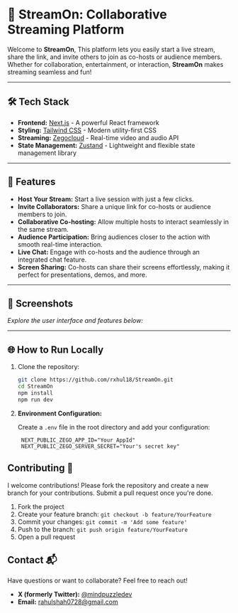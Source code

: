 # 🎥 **StreamOn: Collaborative Streaming Platform**

Welcome to **StreamOn**, This platform lets you easily start a live stream, share the link, and invite others to join as co-hosts or audience members. Whether for collaboration, entertainment, or interaction, **StreamOn** makes streaming seamless and fun!  

---

## 🛠️ **Tech Stack**

- **Frontend:** [Next.js](https://nextjs.org/) - A powerful React framework  
- **Styling:** [Tailwind CSS](https://tailwindcss.com/) - Modern utility-first CSS  
- **Streaming:** [Zegocloud](https://www.zegocloud.com/) - Real-time video and audio API  
- **State Management:** [Zustand](https://github.com/pmndrs/zustand) - Lightweight and flexible state management library

---

## 🚀 **Features**

- **Host Your Stream:** Start a live session with just a few clicks.  
- **Invite Collaborators:** Share a unique link for co-hosts or audience members to join.  
- **Collaborative Co-hosting:** Allow multiple hosts to interact seamlessly in the same stream.  
- **Audience Participation:** Bring audiences closer to the action with smooth real-time interaction.  
- **Live Chat:** Engage with co-hosts and the audience through an integrated chat feature.  
- **Screen Sharing:** Co-hosts can share their screens effortlessly, making it perfect for presentations, demos, and more.  

---

## 📸 **Screenshots**

_Explore the user interface and features below:_


---

## 🌐 **How to Run Locally**

1. Clone the repository:
   ```bash
   git clone https://github.com/rxhul18/StreamOn.git
   cd StreamOn
   npm install
   npm run dev
   ``` 

2. **Environment Configuration:**

   Create a `.env` file in the root directory and add your configuration:

   ```env
    NEXT_PUBLIC_ZEGO_APP_ID="Your AppId"
    NEXT_PUBLIC_ZEGO_SERVER_SECRET="Your's secret key"
   ```

## Contributing 🤝

I welcome contributions! Please fork the repository and create a new branch for your contributions. Submit a pull request once you're done.

1. Fork the project
2. Create your feature branch: `git checkout -b feature/YourFeature`
3. Commit your changes: `git commit -m 'Add some feature'`
4. Push to the branch: `git push origin feature/YourFeature`
5. Open a pull request

## Contact 📬

Have questions or want to collaborate? Feel free to reach out!  

- **X (formerly Twitter):** [@mindpuzzledev](https://x.com/mindpuzzledev)  
- **Email:** [rahulshah0728@gmail.com](mailto:rahulshah0728@gmail.com)  

